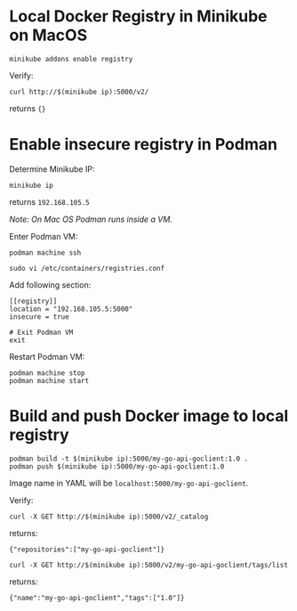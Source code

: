 # Local Docker Registry in Minikube on MacOS

```shell
minikube addons enable registry
```

Verify:

```shell
curl http://$(minikube ip):5000/v2/
```

returns `{}`

# Enable insecure registry in Podman

Determine Minikube IP:

```shell
minikube ip
```

returns `192.168.105.5`

*Note: On Mac OS Podman runs inside a VM.*

Enter Podman VM:

```shell
podman machine ssh
```

```
sudo vi /etc/containers/registries.conf
```

Add following section:

```
[[registry]]
location = "192.168.105.5:5000"
insecure = true
```

```
# Exit Podman VM
exit
```

Restart Podman VM:

```shell
podman machine stop
podman machine start
```


# Build and push Docker image to local registry

```shell
podman build -t $(minikube ip):5000/my-go-api-goclient:1.0 .
podman push $(minikube ip):5000/my-go-api-goclient:1.0
```

Image name in YAML will be `localhost:5000/my-go-api-goclient`.

Verify:

```shell
curl -X GET http://$(minikube ip):5000/v2/_catalog
```

returns:

```
{"repositories":["my-go-api-goclient"]}
```

```shell
curl -X GET http://$(minikube ip):5000/v2/my-go-api-goclient/tags/list
```

returns:

```
{"name":"my-go-api-goclient","tags":["1.0"]}
```
